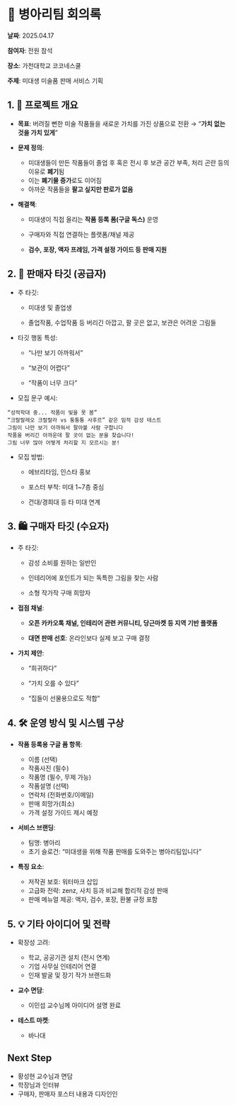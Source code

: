 # 🐣 병아리팀 회의록
**날짜**: 2025.04.17

**참여자**: 전원 참석

**장소**: 가천대학교 코코네스쿨

**주제**: 미대생 미술품 판매 서비스 기획

## 1. 🎯 프로젝트 개요
- **목표**:
버려질 뻔한 미술 작품들을 새로운 가치를 가진 상품으로 전환
→ “**가치 없는 것을 가치 있게**”

- **문제 정의**:
  - 미대생들이 만든 작품들이 졸업 후 혹은 전시 후 보관 공간 부족, 처리 곤란 등의 이유로 **폐기**됨
  - 이는 **폐기물 증가**로도 이어짐
  - 아까운 작품들을 **팔고 싶지만 판로가 없음**

- **해결책**:

  - 미대생이 직접 올리는 **작품 등록 폼(구글 독스)** 운영

  - 구매자와 직접 연결하는 플랫폼/채널 제공

  - **검수, 포장, 액자 프레임, 가격 설정 가이드 등 판매 지원**

## 2. 🎨 판매자 타깃 (공급자)
- 주 타깃:

  - 미대생 및 졸업생

  - 졸업작품, 수업작품 등 버리긴 아깝고, 팔 곳은 없고, 보관은 어려운 그림들

- 타깃 행동 특성:

  - “나만 보기 아까워서”

  - “보관이 어렵다”

  - “작품이 너무 크다”

- 모집 문구 예시:
```
“성적학대 중... 작품이 빛을 못 봄”
“크랄랄레오 크랄랄라 vs 퉁퉁퉁 사후르” 같은 밈적 감성 테스트
그림이 나만 보기 아까워서 팔아볼 사람 구합니다
작품을 버리긴 아까운데 팔 곳이 없는 분을 찾습니다!
그림 너무 많아 어떻게 처리할 지 모르시는 분!
```
- 모집 방법:

  - 에브리타임, 인스타 홍보

  - 포스터 부착: 미대 1~7층 중심

  - 건대/경희대 등 타 미대 연계

## 3. 🛍️ 구매자 타깃 (수요자)
- 주 타깃:

  - 감성 소비를 원하는 일반인

  - 인테리어에 포인트가 되는 독특한 그림을 찾는 사람

  - 소형 작가작 구매 희망자

- **접점 채널**:

  - **오픈 카카오톡 채널, 인테리어 관련 커뮤니티, 당근마켓 등 지역 기반 플랫폼**

  - **대면 판매 선호**: 온라인보다 실제 보고 구매 결정

- **가치 제안**:

  - “희귀하다”

  - “가치 오를 수 있다”

  - “집들이 선물용으로도 적합”

## 4. 🛠️ 운영 방식 및 시스템 구상
- **작품 등록용 구글 폼 항목**:
  - 이름 (선택)
  - 작품사진 (필수)
  - 작품명 (필수, 무제 가능)
  - 작품설명 (선택)
  - 연락처 (전화번호/이메일)
  - 판매 희망가(최소)
  - 가격 설정 가이드 제시 예정

- **서비스 브랜딩**:
  - 팀명: 병아리
  - 초기 슬로건: “미대생을 위해 작품 판매를 도와주는 병아리팀입니다”
- **특징 요소**:
  - 저작권 보호: 워터마크 삽입
  - 고급화 전략: zenz, 사치 등과 비교해 합리적 감성 판매
  - 판매 메뉴얼 제공: 액자, 검수, 포장, 환불 규정 포함

## 5. 💡 기타 아이디어 및 전략
- 확장성 고려:
  - 학교, 공공기관 설치 (전시 연계)
  - 기업 사무실 인테리어 연결
  - 인재 발굴 및 장기 작가 브랜드화
- **교수 면담**:
  - 이민섭 교수님께 아이디어 설명 완료

- **테스트 마켓**:
  - 바나대
 
## Next Step
- 황성현 교수님과 면담
- 학장님과 인터뷰
- 구매자, 판매자 포스터 내용과 디자인인
